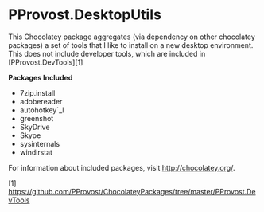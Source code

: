 # PProvost.DesktopUtils

This Chocolatey package aggregates (via dependency on other chocolatey packages) a
set of tools that I like to install on a new desktop environment. This does not
include developer tools, which are included in [PProvost.DevTools][1]

**Packages Included**
* 7zip.install
* adobereader
* autohotkey`_l
* greenshot
* SkyDrive
* Skype
* sysinternals
* windirstat

For information about included packages, visit http://chocolatey.org/.

[1] https://github.com/PProvost/ChocolateyPackages/tree/master/PProvost.DevTools

